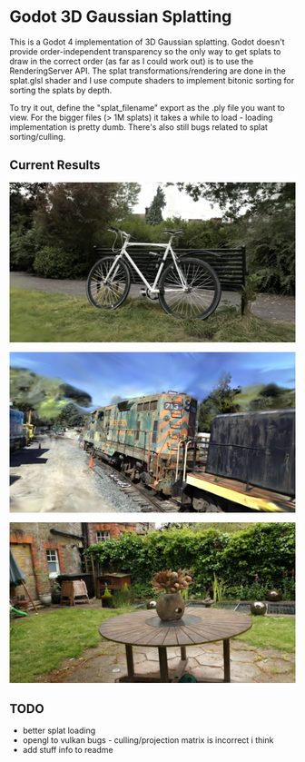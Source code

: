 # Godot 3D Gaussian Splatting

This is a Godot 4 implementation of 3D Gaussian splatting. Godot doesn't provide order-independent transparency so the only way to get splats to draw in the correct order (as far as I could work out) is to use the RenderingServer API. The splat transformations/rendering are done in the splat.glsl shader and I use compute shaders to implement bitonic sorting for sorting the splats by depth. 

To try it out, define the "splat_filename" export as the .ply file you want to view. For the bigger files (> 1M splats) it takes a while to load - loading implementation is pretty dumb. There's also still bugs related to splat sorting/culling.

## Current Results

![bicycle](assets/bicycle.PNG)

![train](assets/train.PNG)

![garden](assets/garden.PNG)

## TODO 
- better splat loading
- opengl to vulkan bugs - culling/projection matrix is incorrect i think
- add stuff info to readme
